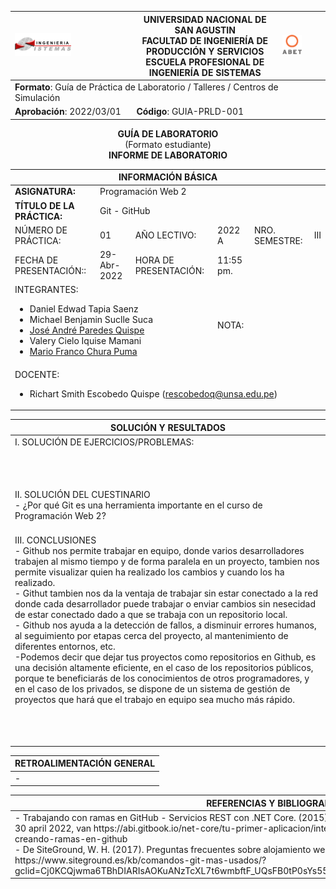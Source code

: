 <div align="center">
<table>
    <theader>
        <tr>
            <td><img src="https://github.com/rescobedoq/pw2/blob/main/epis.png?raw=true" alt="EPIS" style="width:50%; height:auto"/></td>
            <th>
                <span style="font-weight:bold;">UNIVERSIDAD NACIONAL DE SAN AGUSTIN</span><br />
                <span style="font-weight:bold;">FACULTAD DE INGENIERÍA DE PRODUCCIÓN Y SERVICIOS</span><br />
                <span style="font-weight:bold;">ESCUELA PROFESIONAL DE INGENIERÍA DE SISTEMAS</span>
            </th>
            <td><img src="https://github.com/rescobedoq/pw2/blob/main/abet.png?raw=true" alt="ABET" style="width:50%; height:auto"/></td>
        </tr>
    </theader>
    <tbody>
        <tr><td colspan="3"><span style="font-weight:bold;">Formato</span>: Guía de Práctica de Laboratorio / Talleres / Centros de Simulación</td></tr>
        <tr><td><span style="font-weight:bold;">Aprobación</span>:  2022/03/01</td><td colspan="2"><span style="font-weight:bold;">Código</span>: GUIA-PRLD-001</td></tr>
    </tbody>
</table>
</div>

<div align="center">
<span style="font-weight:bold;" colspan="6">GUÍA DE LABORATORIO</span><br />
<span>(Formato estudiante)</span>
</div>
<div align="center">
	<span style="font-weight:bold;">INFORME DE LABORATORIO</span>

<table>
		<theader>
			<tr><th colspan="6">INFORMACIÓN BÁSICA</th></tr>
		</theader>
		<tbody>
			<tr>
				<td><span style="font-weight:bold;">ASIGNATURA:</span></td>
				<td colspan="5">Programación Web 2</td>
			</tr>
			<tr>
				<td><span style="font-weight:bold;">TÍTULO DE LA PRÁCTICA:<span></td>
				<td colspan="5">Git - GitHub</td>
			</tr>
			<tr>
				<td>NÚMERO DE PRÁCTICA:</td>
				<td>01</td><td>AÑO LECTIVO:</td>
				<td>2022 A</td>
				<td>NRO. SEMESTRE:</td>
				<td>III</td>
			</tr>
			<tr>
				<td>FECHA DE PRESENTACIÓN::</td>
				<td>29-Abr-2022</td>
				<td>HORA DE PRESENTACIÓN:</td>
				<td> 11:55 pm.</td>
			</tr>
			<tr>
				<td colspan="3">INTEGRANTES:
					<ul>
					<li>Daniel Edwad Tapia Saenz</li>
					<li>Michael Benjamin Suclle Suca</li>
					<li><a href="https://github.com/Jerbo03">José André Paredes Quispe</a></li>
					<li>Valery Cielo Iquise Mamani</li>
					<li><a href="https://github.com/Mario-Chura">Mario Franco Chura Puma</a></li>
					</ul>
				</td>
				<td colspan="">NOTA:</td>
				<td></td>
			</tr>
			<tr>
				<td colspan="6">DOCENTE:
					<ul>
					<li>Richart Smith Escobedo Quispe (<a href="rescobedoq@unsa.edu.pe">rescobedoq@unsa.edu.pe</a>)</li>
					</ul>
				</td>
			</tr>
		</tdbody>
</table>
</div>

<div align="center">
<table>
<theader>
<tr><th colspan="6">SOLUCIÓN Y RESULTADOS</th></tr>
</theader>
<tbody>

<tr><td>I. SOLUCIÓN DE EJERCICIOS/PROBLEMAS:<br>

<br><br></td></tr>
<tr><td>II. SOLUCIÓN DEL CUESTINARIO<br>
- ¿Por qué Git es una herramienta importante en el curso de Programación Web 2?
<br><br></td></tr>
<tr><td>III. CONCLUSIONES<br>
- Github nos permite trabajar en equipo, donde varios desarrolladores trabajen al mismo tiempo y de forma paralela en un
proyecto, tambien nos permite visualizar quien ha realizado los cambios y cuando los ha realizado.<br>
- Githut tambien nos da la ventaja de trabajar sin estar conectado a la red donde cada desarrollador puede trabajar o 
enviar cambios sin nesecidad de estar conectado dado a que se trabaja con un repositorio local.<br>
- Github nos ayuda a la detección de fallos, a disminuir errores humanos, al seguimiento por etapas  cerca del proyecto, 
al mantenimiento de diferentes entornos, etc.<br>
-Podemos decir que dejar tus proyectos como repositorios en Github, es una decisión altamente eficiente, en el caso de los repositorios públicos, porque te beneficiarás de los conocimientos de otros programadores, y en el caso de los privados, se dispone de un sistema de gestión de proyectos que hará que el trabajo en equipo sea mucho más rápido.<br>  

<br><br></td></tr>
</tbody>
</table>
</div>

<div align="center">
<table>
<theader>
<tr><th colspan="6">RETROALIMENTACIÓN GENERAL</th></tr>
</theader>
<tbody>
	<td>
	- 
	</td>
</tbody>
</table>
</div>

<div align="center">
<table>
<theader>
<tr><th colspan="6">REFERENCIAS Y BIBLIOGRAFÍA</th></tr>
</theader>
<tbody>
	<td>
	- Trabajando con ramas en GitHub - Servicios REST con .NET Core. (2015). Servicios REST con ASP.NET. Geraadpleegd op 30 april 2022, van https://abi.gitbook.io/net-core/tu-primer-aplicacion/integrando-tu-codigo-fuente-a-github/3.10.1-creando-ramas-en-github <br>
	- De SiteGround, W. H. (2017). Preguntas frecuentes sobre alojamiento web. ES. Geraadpleegd op 30 april 2022, van https://www.siteground.es/kb/comandos-git-mas-usados/?gclid=Cj0KCQjwma6TBhDIARIsAOKuANzTcXL7t6wmbftF_UQsFB0tP0sYs55nfCwHg36mocAYRD57j9lZxVkaAlWNEALw_wcB
	</td>
</tbody>
</table>
</div>
